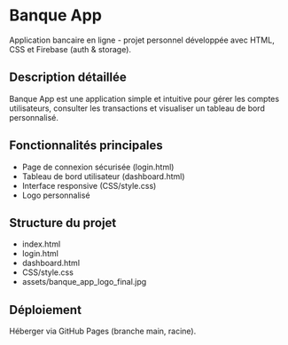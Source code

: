 # Banque App

Application bancaire en ligne - projet personnel développée avec HTML, CSS et Firebase (auth & storage).

## Description détaillée
Banque App est une application simple et intuitive pour gérer les comptes utilisateurs, consulter les transactions et visualiser un tableau de bord personnalisé.

## Fonctionnalités principales
- Page de connexion sécurisée (login.html)
- Tableau de bord utilisateur (dashboard.html)
- Interface responsive (CSS/style.css)
- Logo personnalisé

## Structure du projet
- index.html
- login.html
- dashboard.html
- CSS/style.css
- assets/banque_app_logo_final.jpg

## Déploiement
Héberger via GitHub Pages (branche main, racine).

